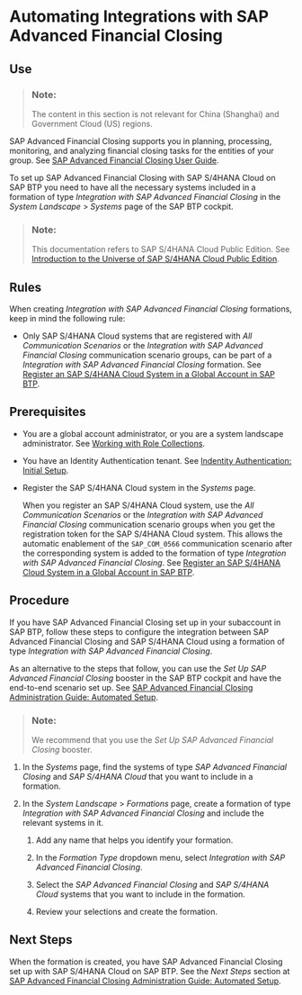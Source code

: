 <!-- loio46d08817551c41309388a2d7311deb88 -->

# Automating Integrations with SAP Advanced Financial Closing



<a name="loio46d08817551c41309388a2d7311deb88__section_kbh_41c_dwb"/>

## Use

> ### Note:  
> The content in this section is not relevant for China \(Shanghai\) and Government Cloud \(US\) regions.

SAP Advanced Financial Closing supports you in planning, processing, monitoring, and analyzing financial closing tasks for the entities of your group. See [SAP Advanced Financial Closing User Guide](https://help.sap.com/docs/advanced-financial-closing/user/financial-closing).

To set up SAP Advanced Financial Closing with SAP S/4HANA Cloud on SAP BTP you need to have all the necessary systems included in a formation of type *Integration with SAP Advanced Financial Closing* in the *System Landscape* \> *Systems* page of the SAP BTP cockpit.

> ### Note:  
> This documentation refers to SAP S/4HANA Cloud Public Edition. See [Introduction to the Universe of SAP S/4HANA Cloud Public Edition](https://help.sap.com/docs/SAP_S4HANA_CLOUD/f77dde055ecb4541b57787d362c46a36/2962fce53eef47b4b3a8e6c945adafbe.html).



<a name="loio46d08817551c41309388a2d7311deb88__section_lmn_xwk_lcc"/>

## Rules

When creating *Integration with SAP Advanced Financial Closing* formations, keep in mind the following rule:

-   Only SAP S/4HANA Cloud systems that are registered with *All Communication Scenarios* or the *Integration with SAP Advanced Financial Closing* communication scenario groups, can be part of a *Integration with SAP Advanced Financial Closing* formation. See [Register an SAP S/4HANA Cloud System in a Global Account in SAP BTP](register-an-sap-s-4hana-cloud-system-in-a-global-account-in-sap-btp-28171b6.md).




<a name="loio46d08817551c41309388a2d7311deb88__section_znb_p1c_dwb"/>

## Prerequisites

-   You are a global account administrator, or you are a system landscape administrator. See [Working with Role Collections](../50-administration-and-ops/working-with-role-collections-393ea0b.md).

-   You have an Identity Authentication tenant. See [Indentity Authentication: Initial Setup](https://help.sap.com/docs/identity-authentication/identity-authentication/initial-setup?version=Cloud).

-   Register the SAP S/4HANA Cloud system in the *Systems* page.

    When you register an SAP S/4HANA Cloud system, use the *All Communication Scenarios* or the *Integration with SAP Advanced Financial Closing* communication scenario groups when you get the registration token for the SAP S/4HANA Cloud system. This allows the automatic enablement of the `SAP_COM_0566` communication scenario after the corresponding system is added to the formation of type *Integration with SAP Advanced Financial Closing*. See [Register an SAP S/4HANA Cloud System in a Global Account in SAP BTP](register-an-sap-s-4hana-cloud-system-in-a-global-account-in-sap-btp-28171b6.md).




<a name="loio46d08817551c41309388a2d7311deb88__section_v4q_p1c_dwb"/>

## Procedure

If you have SAP Advanced Financial Closing set up in your subaccount in SAP BTP, follow these steps to configure the integration between SAP Advanced Financial Closing and SAP S/4HANA Cloud using a formation of type *Integration with SAP Advanced Financial Closing*.

As an alternative to the steps that follow, you can use the *Set Up SAP Advanced Financial Closing* booster in the SAP BTP cockpit and have the end-to-end scenario set up. See [SAP Advanced Financial Closing Administration Guide: Automated Setup](https://help.sap.com/docs/advanced-financial-closing/administration/automated-setup).

> ### Note:  
> We recommend that you use the *Set Up SAP Advanced Financial Closing* booster.

1.  In the *Systems* page, find the systems of type *SAP Advanced Financial Closing* and *SAP S/4HANA Cloud* that you want to include in a formation.

2.  In the *System Landscape* \> *Formations* page, create a formation of type *Integration with SAP Advanced Financial Closing* and include the relevant systems in it.

    1.  Add any name that helps you identify your formation.

    2.  In the *Formation Type* dropdown menu, select *Integration with SAP Advanced Financial Closing*.

    3.  Select the *SAP Advanced Financial Closing* and *SAP S/4HANA Cloud* systems that you want to include in the formation.

    4.  Review your selections and create the formation.





<a name="loio46d08817551c41309388a2d7311deb88__section_bbm_s3m_vvb"/>

## Next Steps

When the formation is created, you have SAP Advanced Financial Closing set up with SAP S/4HANA Cloud on SAP BTP. See the *Next Steps* section at [SAP Advanced Financial Closing Administration Guide: Automated Setup](https://help.sap.com/docs/advanced-financial-closing/administration/automated-setup).

